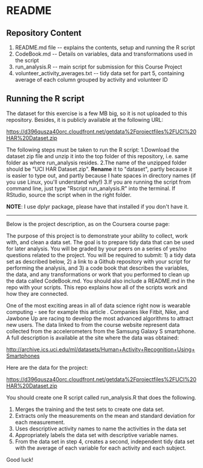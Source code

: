 # README

## Repository Content
1. README.md file -- explains the contents, setup and running the R script
2. CodeBook.md -- Details on variables, data and transformations used in the script
3. run\_analysis.R -- main script for submission for this Course Project
4. volunteer\_activity\_averages.txt -- tidy data set for part 5, containing average of each column grouped by activity and volunteer ID

## Running the R script
The dataset for this exercise is a few MB big, so it is not uploaded to this repository. Besides, it is publicly available at the following URL:

https://d396qusza40orc.cloudfront.net/getdata%2Fprojectfiles%2FUCI%20HAR%20Dataset.zip 

The following steps must be taken to run the R script:
1.Download the dataset zip file and unzip it into the top folder of this repository, i.e. same folder as where run\_analysis resides.
2.The name of the unzipped folder should be "UCI HAR Dataset.zip". **Rename** it to "dataset", partly because it is easier to type out, and partly because I hate spaces in directory names (if you use Linux, you'll understand why!)
3.If you are running the script from command line, just type "Rscript run\_analysis.R" into the terminal. If RStudio, source the script when in the right folder.

**NOTE**: I use dplyr package, please have that installed if you don't have it.


-----------------------------------------------------------------------------
Below is the project description, as on the Coursera course page:

The purpose of this project is to demonstrate your ability to collect, work with, and clean a data set. The goal is to prepare tidy data that can be used for later analysis. You will be graded by your peers on a series of yes/no questions related to the project. You will be required to submit: 1) a tidy data set as described below, 2) a link to a Github repository with your script for performing the analysis, and 3) a code book that describes the variables, the data, and any transformations
or work that you performed to clean up the data called CodeBook.md. You should also include a README.md in the repo with your scripts. This repo explains how all of the scripts work and how they are connected.  

One of the most exciting areas in all of data science right now is wearable computing - see for example this article . Companies like Fitbit, Nike, and Jawbone Up are racing to develop the most advanced algorithms to attract new users. The data linked to from the course website represent data collected from the accelerometers from the Samsung Galaxy S smartphone. A full description is available at the site where the data was obtained: 

http://archive.ics.uci.edu/ml/datasets/Human+Activity+Recognition+Using+Smartphones 

Here are the data for the project: 

https://d396qusza40orc.cloudfront.net/getdata%2Fprojectfiles%2FUCI%20HAR%20Dataset.zip 

 You should create one R script called run\_analysis.R that does the following. 
1. Merges the training and the test sets to create one data set.
2. Extracts only the measurements on the mean and standard deviation for each measurement. 
3. Uses descriptive activity names to name the activities in the data set
4. Appropriately labels the data set with descriptive variable names. 
5. From the data set in step 4, creates a second, independent tidy data set with the average of each variable for each activity and each subject.

 Good luck!
